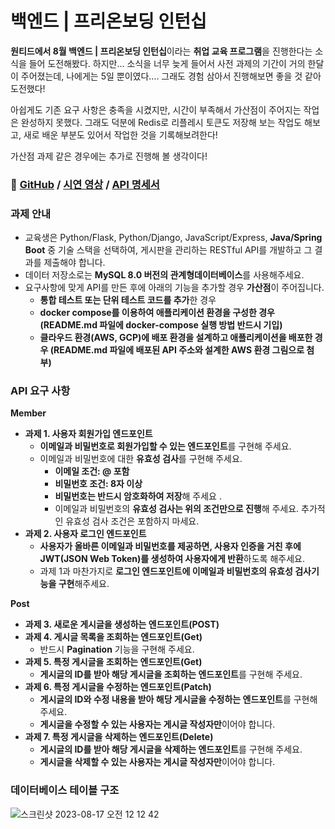 # 백엔드 | 프리온보딩 인턴십


**원티드에서 8월 백엔드 | 프리온보딩 인턴십**이라는 **취업 교육 프로그램**을 진행한다는 소식을 들어 도전해봤다.
하지만… 소식을 너무 늦게 들어서 사전 과제의 기간이 거의 한달이 주어졌는데, 나에게는 5일 뿐이였다….
그래도 경험 삼아서 진행해보면 좋을 것 같아 도전했다!

아쉽게도 기존 요구 사항은 충족을 시켰지만, 시간이 부족해서 가산점이 주어지는 작업은 완성하지 못했다.
그래도 덕분에 Redis로 리플레시 토큰도 저장해 보는 작업도 해보고, 새로 배운 부분도 있어서 작업한 것을 기록해보려한다!

가산점 과제 같은 경우에는 추가로 진행해 볼 생각이다!

### 📎 [GitHub](https://github.com/Heo-y-y/wanted-pre-onboarding-backend) / [시연 영상](https://www.youtube.com/watch?v=ovl2_sSPQkw) / [API 명세서](https://documenter.getpostman.com/view/24205657/2s9Y5R168h)

### 과제 안내

- 교육생은 Python/Flask, Python/Django, JavaScript/Express, **Java/Spring Boot** 중 기술 스택을 선택하여, 게시판을 관리하는 RESTful API를 개발하고 그 결과를 제출해야 합니다.
- 데이터 저장소로는 **MySQL 8.0 버전의 관계형데이터베이스**를 사용해주세요.
- 요구사항에 맞게 API를 만든 후에 아래의 기능을 추가할 경우 **가산점**이 주어집니다.
    - **통합 테스트 또는 단위 테스트 코드를 추가**한 경우
    - **docker compose를 이용하여 애플리케이션 환경을 구성한 경우 (README.md 파일에 docker-compose 실행 방법 반드시 기입)**
    - **클라우드 환경(AWS, GCP)에 배포 환경을 설계하고 애플리케이션을 배포한 경우 (README.md 파일에 배포된 API 주소와 설계한 AWS 환경 그림으로 첨부)**

### API 요구 사항

**Member**

- **과제 1. 사용자 회원가입 엔드포인트**
    - **이메일과 비밀번호로 회원가입할 수 있는 엔드포인트**를 구현해 주세요.
    - 이메일과 비밀번호에 대한 **유효성 검사**를 구현해 주세요.
        - **이메일 조건: @ 포함**
        - **비밀번호 조건: 8자 이상**
        - **비밀번호는 반드시 암호화하여 저장**해 주세요 .
        - 이메일과 비밀번호의 **유효성 검사는 위의 조건만으로 진행**해 주세요. 추가적인 유효성 검사 조건은 포함하지 마세요.
- **과제 2. 사용자 로그인 엔드포인트**
    - **사용자가 올바른 이메일과 비밀번호를 제공하면, 사용자 인증을 거친 후에 JWT(JSON Web Token)를 생성하여 사용자에게 반환**하도록 해주세요.
    - 과제 1과 마찬가지로 **로그인 엔드포인트에 이메일과 비밀번호의 유효성 검사기능을 구현**해주세요.

**Post**

- **과제 3. 새로운 게시글을 생성하는 엔드포인트(POST)**
- **과제 4. 게시글 목록을 조회하는 엔드포인트(Get)**
    - 반드시 **Pagination** 기능을 구현해 주세요.
- **과제 5. 특정 게시글을 조회하는 엔드포인트(Get)**
    - **게시글의 ID를 받아 해당 게시글을 조회하는 엔드포인트**를 구현해 주세요.
- **과제 6. 특정 게시글을 수정하는 엔드포인트(Patch)**
    - **게시글의 ID와 수정 내용을 받아 해당 게시글을 수정하는 엔드포인트**를 구현해 주세요.
    - **게시글을 수정할 수 있는 사용자는 게시글 작성자만**이어야 합니다.
- **과제 7. 특정 게시글을 삭제하는 엔드포인트(Delete)**
    - **게시글의 ID를 받아 해당 게시글을 삭제하는 엔드포인트**를 구현해 주세요.
    - **게시글을 삭제할 수 있는 사용자는 게시글 작성자만**이어야 합니다.

### 데이터베이스 테이블 구조

![스크린샷 2023-08-17 오전 12 12 42](https://github.com/Heo-y-y/development-blog/assets/112863029/71c78080-4888-41de-b28c-63967fcd097d)
